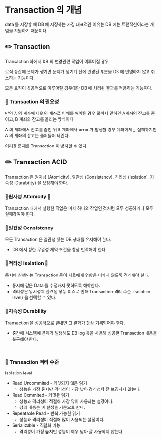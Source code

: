 # Transaction 의 개념

data 를 저장할 때 DB 에 저장하는 가장 대표적인 이유는 DB 에는 트랜잭션이라는 개념을 지원하기 때문이다.

## ✏️ Transaction

Transaction 하에서 DB 의 변경관련 작업이 이루어질 경우

로직 중간에 문제가 생기면 문제가 생기기 전에 변경된 부분을 DB 에 반영하지 않고 취소하는 기능이다.

모든 로직이 성공적으로 이루어질 경우에만 DB 에 처리된 결과를 적용하는 기능이다.

### 📍 Transaction 의 필요성

만약 A 의 계좌에서 B 의 계좌로 이체를 해야될 경우
풀어서 말하면 A계좌의 잔고를 줄이고, B 계좌의 잔고를 올리는 방식이다.

A 의 계좌에서 잔고를 줄인 뒤 B 계좌에서 error 가 발생할 경우
계좌이체는 실패하지만 A 의 계좌의 잔고는 줄어들어 버린다.

이러한 문제를 Transaction 이 방지할 수 있다.

## ✏️ Transaction ACID

Transaction 은 원자성 (Atomicity), 일관성 (Consistency), 격리성 (Isolation), 지속성 (Durability) 을 보장해야 한다.

### 📍원자성 Atomicity 🔗

Transaction 내에서 실행한 작업은 마치 하나의 작업인 것처럼 모두 성공하거나 모두 실패하여야 한다.

### 📍일관성 Consistency

모든 Transaction 은 일관성 있는 DB 상태를 유지해야 한다.

- DB 에서 정한 무결성 제약 조건을 항상 만족해야 한다.

### 📍격리성 Isolation 🔗

동시에 실행되는 Transaction 들이 서로에게 영향을 미치지 않도록 격리해야 한다.

- 동시에 같은 Data 를 수정하지 못하도록 해야한다.
- 격리성은 동시성과 관련된 성능 이슈로 인해 Transaction 격리 수준 (Isolation level) 을 선택할 수 있다.

### 📍지속성 Durability

Transaction 을 성공적으로 끝내면 그 결과가 항상 기록되어야 한다.

- 중간에 시스템에 문제가 발생해도 DB log 등을 사용해 성공한 Transaction 내용을 복구해야 한다.

<br>

### 📍 Transaction 격리 수준
Isolation level

- Read Uncommited - 커밋되지 않은 읽기
    - 성능은 가장 좋지만 격리성이 가장 낮아 경리성이 잘 보장되지 않는다.
- Read Commited - 커밋된 읽기
    - 성능과 격리성이 적절해 가장 많이 사용되는 설정이다.
    - 강의 내용은 이 설정을 기준으로 한다.
- Repeatable Read - 반복 가능한 읽기
    - 성능과 격리성이 적절해 많이 사용되는 설정이다.
- Serializable - 직렬화 가능
    - 격리성이 가장 높지만 성능이 매우 낮아 잘 사용되지 않는다.